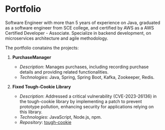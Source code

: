 # Portfolio
Software Engineer with more than 5 years of experience on Java, graduated as a software engineer from SCE college, and certified by AWS as a AWS Certified Developer - Associate. Specialize in backend development, on microservices architecture and agile methodology.

The portfolio conatains the projects:

1. **PurchaseManager**
   - *Description*: Manages purchases, including recording purchase details and providing related functionalities.
   - *Technologies*: Java, Spring, Spring Boot, Kafka, Zookeeper, Redis.

2. **Fixed Tough-Cookie Library**
   - *Description*: Addressed a critical vulnerability (CVE-2023-26136) in the tough-cookie library by implementing 
      a patch to prevent prototype pollution, enhancing security for applications relying on this library.
   - *Technologies*: JavaScript, Node.js, npm.
   - *Repository*: [tough-cookie](tough-cookie/)

